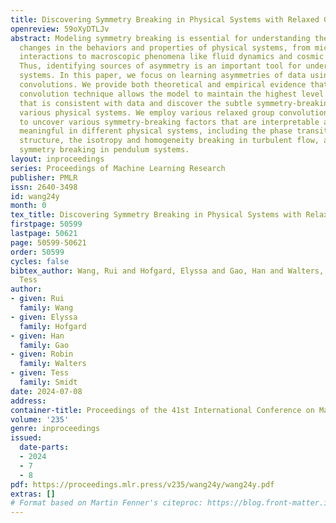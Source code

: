 ```yaml
---
title: Discovering Symmetry Breaking in Physical Systems with Relaxed Group Convolution
openreview: 59oXyDTLJv
abstract: Modeling symmetry breaking is essential for understanding the fundamental
  changes in the behaviors and properties of physical systems, from microscopic particle
  interactions to macroscopic phenomena like fluid dynamics and cosmic structures.
  Thus, identifying sources of asymmetry is an important tool for understanding physical
  systems. In this paper, we focus on learning asymmetries of data using relaxed group
  convolutions. We provide both theoretical and empirical evidence that this flexible
  convolution technique allows the model to maintain the highest level of equivariance
  that is consistent with data and discover the subtle symmetry-breaking factors in
  various physical systems. We employ various relaxed group convolution architectures
  to uncover various symmetry-breaking factors that are interpretable and physically
  meaningful in different physical systems, including the phase transition of crystal
  structure, the isotropy and homogeneity breaking in turbulent flow, and the time-reversal
  symmetry breaking in pendulum systems.
layout: inproceedings
series: Proceedings of Machine Learning Research
publisher: PMLR
issn: 2640-3498
id: wang24y
month: 0
tex_title: Discovering Symmetry Breaking in Physical Systems with Relaxed Group Convolution
firstpage: 50599
lastpage: 50621
page: 50599-50621
order: 50599
cycles: false
bibtex_author: Wang, Rui and Hofgard, Elyssa and Gao, Han and Walters, Robin and Smidt,
  Tess
author:
- given: Rui
  family: Wang
- given: Elyssa
  family: Hofgard
- given: Han
  family: Gao
- given: Robin
  family: Walters
- given: Tess
  family: Smidt
date: 2024-07-08
address:
container-title: Proceedings of the 41st International Conference on Machine Learning
volume: '235'
genre: inproceedings
issued:
  date-parts:
  - 2024
  - 7
  - 8
pdf: https://proceedings.mlr.press/v235/wang24y/wang24y.pdf
extras: []
# Format based on Martin Fenner's citeproc: https://blog.front-matter.io/posts/citeproc-yaml-for-bibliographies/
---
```

